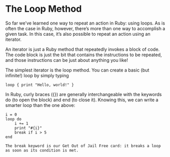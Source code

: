 # The Loop Method

So far we’ve learned one way to repeat an action in Ruby: using loops. As is often the case in Ruby, however, there’s more than one way to accomplish a given task. In this case, it’s also possible to repeat an action using an iterator.

An iterator is just a Ruby method that repeatedly invokes a block of code. The code block is just the bit that contains the instructions to be repeated, and those instructions can be just about anything you like!

The simplest iterator is the loop method. You can create a basic (but infinite!) loop by simply typing

    loop { print "Hello, world!" }

In Ruby, curly braces ({}) are generally interchangeable with the keywords do (to open the block) and end (to close it). Knowing this, we can write a smarter loop than the one above:

    i = 0
    loop do
        i += 1
        print "#{i}"
        break if i > 5
    end

    The break keyword is our Get Out of Jail Free card: it breaks a loop as soon as its condition is met.

